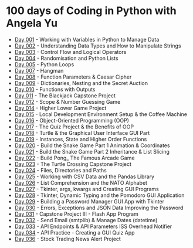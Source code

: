 # 100 days of Coding in Python with Angela Yu
- [Day 001](day-001) - Working with Variables in Python to Manage Data
- [Day 002](day-002) - Understanding Data Types and How to Manipulate Strings
- [Day 003](day-003) - Control Flow and Logical Operators
- [Day 004](day-004) - Randomisation and Python Lists
- [Day 005](day-005) - Python Loops
- [Day 007](day-007) - Hangman
- [Day 008](day-008) - Function Parameters & Caesar Cipher
- [Day 009](day-009) - Dictionaries, Nesting and the Secret Auction
- [Day 010](day-010) - Functions with Outputs
- [Day 011](day-011) - The Blackjack Capstone Project
- [Day 012](day-012)  - Scope & Number Guessing Game
- [Day 014](day-014) - Higher Lower Game Project
- [Day 015](day-015) - Local Development Environment Setup & the Coffee Machine
- [Day 016](day-016) - Object-Oriented Programming (OOP)
- [Day 017](day-017) - The Quiz Project & the Benefits of OOP
- [Day 018](day-018) - Turtle & the Graphical User Interface GUI Part
- [Day 019](day-019) - Instances, State and Higher Order Functions
- [Day 020](day-020-021) - Build the Snake Game Part 1 Animation & Coordinates
- [Day 021](day-020-021) - Build the Snake Game Part 2 Inheritance & List Slicing
- [Day 022](day-022) - Build Pong_ The Famous Arcade Game
- [Day 023](day-023) - The Turtle Crossing Capstone Project
- [Day 024](day-024) - Files, Directories and Paths
- [Day 025](day-025) - Working with CSV Data and the Pandas Library
- [Day 026](day-026) - List Comprehension and the NATO Alphabet
- [Day 027](day-027) - Tkinter, args, kwargs and Creating GUI Programs
- [Day 028](day-028) - Tkinter, Dynamic Typing and the Pomodoro GUI Application
- [Day 029](day-029) - Building a Password Manager GUI App with Tkinter
- [Day 030](day-030) - Errors, Exceptions and JSON Data Improving the Password
- [Day 031](day-031) - Capstone Project  III - Flash App Program
- [Day 032](day-032) - Send Email (smtplib) & Manage Dates (datetime)
- [Day 033](day-033) - API Endpoints & API Parameters ISS Overhead Notifier
- [Day 034](day-034) - API Practice - Creating a GUI Quiz App
- [Day 036](day-036) - Stock Trading News Alert Project